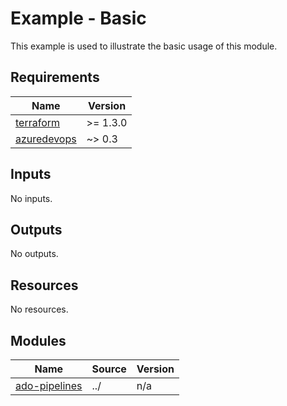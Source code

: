 # Example - Basic

This example is used to illustrate the basic usage of this module.

<!-- BEGIN_TF_DOCS -->
## Requirements

| Name | Version |
|------|---------|
| <a name="requirement_terraform"></a> [terraform](#requirement\_terraform) | >= 1.3.0 |
| <a name="requirement_azuredevops"></a> [azuredevops](#requirement\_azuredevops) | ~> 0.3 |

## Inputs

No inputs.

## Outputs

No outputs.

## Resources

No resources.

## Modules

| Name | Source | Version |
|------|--------|---------|
| <a name="module_ado-pipelines"></a> [ado-pipelines](#module\_ado-pipelines) | ../ | n/a |
<!-- END_TF_DOCS -->
